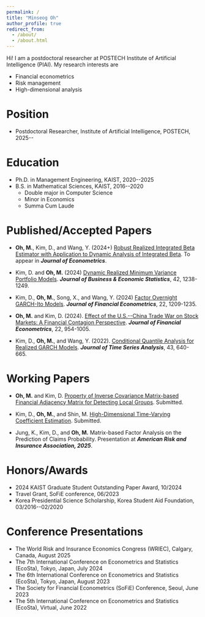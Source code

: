 ```yaml
---
permalink: /
title: "Minseog Oh"
author_profile: true
redirect_from: 
  - /about/
  - /about.html
---
```


Hi!
I am a postdoctoral researcher at POSTECH Institute of Artificial Intelligence (PIAI).
My research interests are
- Financial econometrics
- Risk management
- High-dimensional analysis

Position
======
- Postdoctoral Researcher, Institute of Artificial Intelligence, POSTECH, 2025--

Education
======
- Ph.D. in Management Engineering, KAIST, 2020--2025
- B.S. in Mathematical Sciences, KAIST, 2016--2020
  - Double major in Computer Science
  - Minor in Economics
  - Summa Cum Laude


Published/Accepted Papers
======
- __Oh, M.__, Kim, D., and Wang, Y. (2024+) [Robust Realized Integrated Beta Estimator with Application to Dynamic Analysis of Integrated Beta](https://www.sciencedirect.com/science/article/pii/S0304407624001568). To appear in ___Journal of Econometrics___.

- Kim, D. and __Oh, M.__  (2024) [Dynamic Realized Minimum Variance Portfolio Models](https://www.tandfonline.com/doi/full/10.1080/07350015.2024.2308106). ___Journal of Business & Economic Statistics___, 42, 1238-1249.

- Kim, D., __Oh, M.__, Song, X., and Wang, Y. (2024)  [Factor Overnight GARCH-Ito Models](https://academic.oup.com/jfec/article/22/5/1209/7480231). ___Journal of Financial Econometrics___, 22, 1209-1235.

- __Oh, M.__ and Kim, D. (2024).  [Effect of the U.S.--China Trade War on Stock Markets: A Financial Contagion Perspective](https://academic.oup.com/jfec/article/22/4/954/7210491).   ___Journal of Financial Econometrics___, 22, 954-1005.

-  Kim, D., __Oh, M.__, and Wang, Y. (2022). [Conditional Quantile Analysis for Realized GARCH Models](https://onlinelibrary.wiley.com/doi/full/10.1111/jtsa.12633). ___Journal of Time Series Analysis___, 43, 640-665. 

Working Papers
=====
- __Oh, M.__ and Kim, D.  [Property of Inverse Covariance Matrix-based Financial Adjacency Matrix for Detecting Local Groups](https://arxiv.org/abs/2412.05664). Submitted.

- Kim, D., __Oh, M.__, and Shin, M. [High-Dimensional Time-Varying Coefficient Estimation](https://arxiv.org/abs/2202.08419). Submitted.

- Jung, K., Kim, D., and __Oh, M.__ Matrix-based Factor Analysis on the Prediction of Claims Probability. Presentation at ___American Risk and Insurance Association, 2025___.

Honors/Awards
======
- 2024 KAIST Graduate Student Outstanding Paper Award, 10/2024
- Travel Grant, SoFiE conference, 06/2023
- Korea Presidential Science Scholarship, Korea Student Aid Foundation, 03/2016--02/2020


Conference Presentations
======
- The World Risk and Insurance Economics Congress (WRIEC), Calgary, Canada, August 2025
- The 7th International Conference on Econometrics and Statistics (EcoSta), Tokyo, Japan, July 2024
- The 6th International Conference on Econometrics and Statistics (EcoSta), Tokyo, Japan, August 2023
- The Society for Financial Econometrics (SoFiE) Conference, Seoul, June 2023
- The 5th International Conference on Econometrics and Statistics (EcoSta), Virtual, June 2022
